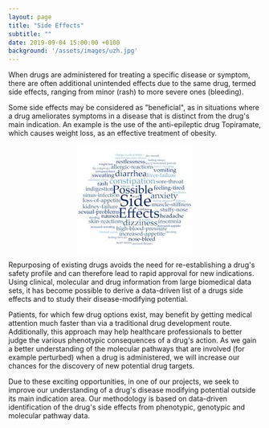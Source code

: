 ```yaml
---
layout: page
title: "Side Effects"
subtitle: ""
date: 2019-09-04 15:00:00 +0100
background: '/assets/images/uzh.jpg'
---
```


When drugs are administered for treating a specific disease or symptom, there are often additional unintended effects due to the same drug, termed side effects, ranging from minor (rash) to more severe ones (bleeding). 

Some side effects may be considered as "beneficial", as in situations where a drug ameliorates symptoms in a disease that is distinct from the drug's main indication. An example is the use of the anti-epileptic drug Topiramate, which causes weight loss, as an effective treatment of obesity.

<img  class="img-fluid"
      src="/assets/images/sideEffectsWordCloud.jpg"
      alt="Side Effects"
      style="margin: 0 auto;display: block;">

Repurposing of existing drugs avoids the need for re-establishing a drug's safety profile and can therefore lead to rapid approval for new indications. Using clinical, molecular and drug information from large biomedical data sets, it has become possible to derive a data-driven list of a drugs side effects and to study their disease-modifying potential. 

Patients, for which few drug options exist, may benefit by getting medical attention much faster than via a traditional drug development route. Additionally, this approach may help healthcare professionals to better judge the various phenotypic consequences of a drug's action. As we gain a better understanding of the molecular pathways that are involved (for example perturbed) when a drug is administered, we will increase our chances for the discovery of new potential drug targets.  

Due to these exciting opportunities, in one of our projects, we seek to improve our understanding of a drug's disease modifying potential outside its main indication area.  Our methodology is based on data-driven identification of the drug's side effects from phenotypic, genotypic and molecular pathway data.
